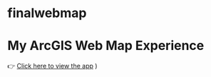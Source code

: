 # finalwebmap
# My ArcGIS Web Map Experience

👉 [Click here to view the app](https://experience.arcgis.com/experience/9554f4bb5cfd49fcbd8e804dcd297931)
)
